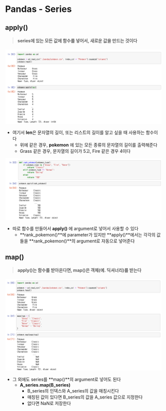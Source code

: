 # Pandas - Series





## apply()

> #### series에 있는 모든 값에 함수를 넣어서, 새로운 값을 만드는 것이다



![image-20230428203500750](11_데이터분석_Pandas_Series.assets/image-20230428203500750.png)

- 여기서 **len**은 문자열의 길이, 또는 리스트의 길이를 알고 싶을 때 사용하는 함수이다
  - 위에 같은 경우, **pokemon** 에 있는 모든 종류의 문자열의 길이를 출력해준다
  - Grass 같은 경우, 문자열의 길이가 5고, Fire 같은 경우 4이다



![image-20230428203644959](11_데이터분석_Pandas_Series.assets/image-20230428203644959.png)

- 따로 함수를 만들어서 **apply()** 에 argument로 넣어서 사용할 수 있다
  - **rank_pokemon()**에 parameter가 있지만 **apply()**에서는 각각의 값들을 **rank_pokemon()**의 argument로 자동으로 넣어준다





## map()

> #### apply()는 함수를 받아온다면, map()은 객체(예. 딕셔너리)를 받는다

![image-20230428205004954](11_데이터분석_Pandas_Series.assets/image-20230428205004954.png)

- 그 외에도 series를 **map()**의 argument로 넣어도 된다
  - **A_series.map(B_series)**
    - B_series의 인덱스와 A_series의 값을 매칭시킨다
    - 매칭된 값이 있다면 B_series의 값을 A_series 값으로 지정한다
    - 없다면 NaN로 저장한다
